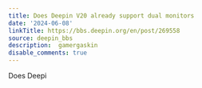 ```yaml
---
title: Does Deepin V20 already support dual monitors
date: '2024-06-08'
linkTitle: https://bbs.deepin.org/en/post/269558
source: deepin_bbs
description:  gamergaskin 
disable_comments: true
---
```

Does Deepi
